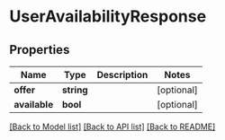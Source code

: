 # UserAvailabilityResponse

## Properties
Name | Type | Description | Notes
------------ | ------------- | ------------- | -------------
**offer** | **string** |  | [optional] 
**available** | **bool** |  | [optional] 

[[Back to Model list]](../README.md#documentation-for-models) [[Back to API list]](../README.md#documentation-for-api-endpoints) [[Back to README]](../README.md)


